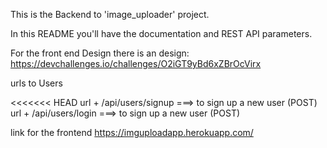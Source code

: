 This is the Backend to 'image_uploader' project.

In this README you'll have the documentation and REST API parameters.

For the front end Design there is an design:
https://devchallenges.io/challenges/O2iGT9yBd6xZBrOcVirx

urls to Users 

<<<<<<< HEAD
url + /api/users/signup ===> to sign up a new user (POST)
url + /api/users/login ===> to sign up a new user (POST)


link for the frontend https://imguploadapp.herokuapp.com/
